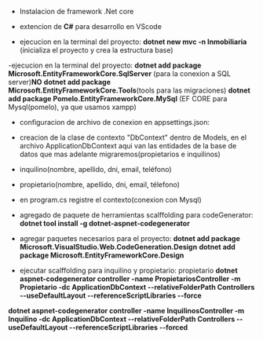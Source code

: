- Instalacion de framework .Net core
- extencion de **C#** para desarrollo en VScode

- ejecucion en la terminal del proyecto: **dotnet new mvc -n Inmobiliaria** (inicializa el proyecto y crea la estructura base)

-ejecucion en la terminal del proyecto:
**dotnet add package Microsoft.EntityFrameworkCore.SqlServer** (para la conexion a SQL server)**NO**
**dotnet add package Microsoft.EntityFrameworkCore.Tools**(tools para las migraciones)
**dotnet add package Pomelo.EntityFrameworkCore.MySql** (EF CORE para Mysql(pomelo), ya que usamos xampp)

- configuracion de archivo de conexion en appsettings.json:

- creacion de la clase de contexto "DbContext" dentro de Models, en el archivo ApplicationDbContext
aqui van las entidades de la base de datos que mas adelante migraremos(propietarios e inquilinos)

- inquilino(nombre, apellido, dni, email, teléfono)
- propietario(nombre, apellido, dni, email, télefono)

- en program.cs registre el contexto(conexion con Mysql)

- agregado de paquete de herramientas scalffolding para codeGenerator:
 **dotnet tool install -g dotnet-aspnet-codegenerator**

- agregar paquetes necesarios para el proyecto:
**dotnet add package Microsoft.VisualStudio.Web.CodeGeneration.Design**
**dotnet add package Microsoft.EntityFrameworkCore.Design**

- ejecutar scalffolding para inquilino y propietario:
propietario
**dotnet aspnet-codegenerator controller -name PropietariosController -m Propietario -dc ApplicationDbContext --relativeFolderPath Controllers --useDefaultLayout --referenceScriptLibraries --force**

**dotnet aspnet-codegenerator controller -name InquilinosController -m Inquilino -dc ApplicationDbContext --relativeFolderPath Controllers --useDefaultLayout --referenceScriptLibraries --forced**

